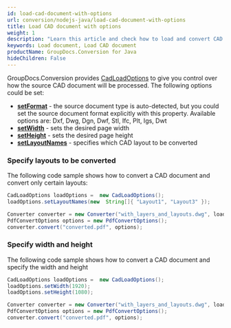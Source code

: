 ```yaml
---
id: load-cad-document-with-options
url: conversion/nodejs-java/load-cad-document-with-options
title: Load CAD document with options
weight: 1
description: "Learn this article and check how to load and convert CAD documents with advanced options using GroupDocs.Conversion for Java API."
keywords: Load document, Load CAD document
productName: GroupDocs.Conversion for Java
hideChildren: False
---
```

GroupDocs.Conversion provides [CadLoadOptions](https://reference.groupdocs.com/java/conversion/com.groupdocs.conversion.options.load/CadLoadOptions) to give you control over how the source CAD document will be processed. The following options could be set:

*   [**setFormat**](https://reference.groupdocs.com/java/conversion/com.groupdocs.conversion.options.load/CadLoadOptions#setFormat(com.groupdocs.conversion.filetypes.CadFileType)) - the source document type is auto-detected, but you could set the source document format explicitly with this property. Available options are: Dxf, Dwg, Dgn, Dwf, Stl, Ifc, Plt, Igs, Dwt
*   [**setWidth**](https://reference.groupdocs.com/java/conversion/com.groupdocs.conversion.options.load/CadLoadOptions#setWidth(int)) - sets the desired page width      
*   [**setHeight**](https://reference.groupdocs.com/java/conversion/com.groupdocs.conversion.options.load/CadLoadOptions#setHeight(int)) - sets the desired page height
*   [**setLayoutNames**](https://reference.groupdocs.com/conversion/java/com.groupdocs.conversion.options.load/CadLoadOptions#setLayoutNames(java.lang.String[])) - specifies which CAD layout to be converted

### Specify layouts to be converted

The following code sample shows how to convert a CAD document and convert only certain layouts:

```java
CadLoadOptions loadOptions =  new CadLoadOptions();
loadOptions.setLayoutNames(new  String[]{ "Layout1", "Layout3" });

Converter converter = new Converter("with_layers_and_layouts.dwg", loadOptions);
PdfConvertOptions options = new PdfConvertOptions();
converter.convert("converted.pdf", options);
```

### Specify width and height

The following code sample shows how to convert a CAD document and specify the width and height

```java
CadLoadOptions loadOptions =  new CadLoadOptions();
loadOptions.setWidth(1920);
loadOptions.setHeight(1080);

Converter converter = new Converter("with_layers_and_layouts.dwg", loadOptions);
PdfConvertOptions options = new PdfConvertOptions();
converter.convert("converted.pdf", options);
```
